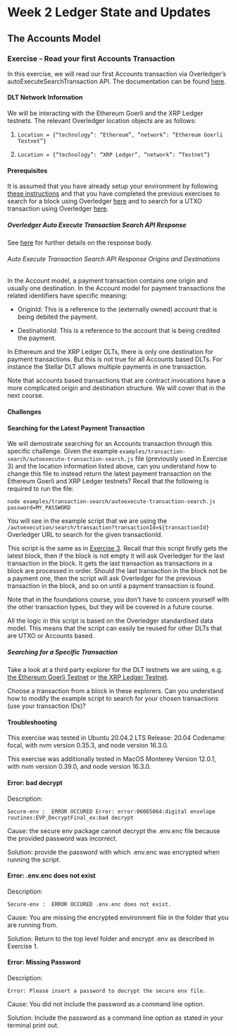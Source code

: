 # Week 2 Ledger State and Updates

## The Accounts Model

### Exercise - Read your first Accounts Transaction

In this exercise, we will read our first Accounts transaction via Overledger’s autoExecuteSearchTransaction API. The documentation can be found [here](https://docs.overledger.io/#operation/autoExecuteSearchTransactionRequest). 

#### DLT Network Information

We will be interacting with the Ethereum Goerli and the XRP Ledger testnets. The relevant Overledger location objects are as follows:

1. `Location = {“technology”: “Ethereum”, “network”: “Ethereum Goerli Testnet”}`
   
2. `Location = {“technology”: “XRP Ledger”, “network”: “Testnet”}`

#### Prerequisites

It is assumed that you have already setup your environment by following [these instructions](./Exercise1.md) and that you have completed the previous exercises to search for a block using Overledger [here](./Exercise2.md) and to search for a UTXO transaction using Overledger [here](./Exercise3.md).


##### Overledger Auto Execute Transaction Search API Response

See [here](./Exercise3.md) for further details on the response body.

###### Auto Execute Transaction Search API Response Origins and Destinations

In the Account model, a payment transaction contains one origin and usually one destination. In the Account model for payment transactions the related identifiers have specific meaning:

- OriginId: This is a reference to the (externally owned) account that is being debited the payment.
  
- DestinationId: This is a reference to the account that is being credited the payment. 

In Ethereum and the XRP Ledger DLTs, there is only one destination for payment transactions. But this is not true for all Accounts based DLTs. For instance the Stellar DLT allows multiple payments in one transaction.

Note that accounts based transactions that are contract invocations have a more complicated origin and destination structure. We will cover that in the next course.

#### Challenges

#### Searching for the Latest Payment Transaction

We will demostrate searching for an Accounts transaction through this specific challenge. Given the example `examples/transaction-search/autoexecute-transaction-search.js` file (previously used in Exercise 3) and the location information listed above, can you understand how to change this file to instead return the latest payment transaction on the Ethereum Goerli and XRP Ledger testnets? Recall that the following is required to run the file:

```
node examples/transaction-search/autoexecute-transaction-search.js password=MY_PASSWORD
```

You will see in the example script that we are using the `/autoexecution/search/transaction?transactionId=${transactionId}` Overledger URL to search for the given transactionId.

This script is the same as in [Exercise 3](./Exercise3.md). Recall that this script firstly gets the latest block, then if the block is not empty it will ask Overledger for the last transaction in the block. It gets the last transaction as transactions in a block are processed in order. Should the last transaction in the block not be a payment one, then the script will ask Overledger for the previous transaction in the block, and so on until a payment transaction is found.

Note that in the foundations course, you don't have to concern yourself with the other transaction types, but they will be covered in a future course.

All the logic in this script is based on the Overledger standardised data model. This means that the script can easily be reused for other DLTs that are UTXO or Accounts based.

##### Searching for a Specific Transaction

Take a look at a third party explorer for the DLT testnets we are using, e.g. [the Ethereum Goerli Testnet](https://Goerli.etherscan.io/) or [the XRP Ledger Testnet](https://blockexplorer.one/xrp/testnet).

Choose a transaction from a block in these explorers. Can you understand how to modify the example script to search for your chosen transactions (use your transaction IDs)?

#### Troubleshooting
This exercise was tested in Ubuntu 20.04.2 LTS Release: 20.04 Codename: focal, with nvm version 0.35.3, and node version 16.3.0. 

This exercise was additionally tested in MacOS Monterey Version 12.0.1, with nvm version 0.39.0, and node version 16.3.0. 

#### Error: bad decrypt 

Description:

```
Secure-env :  ERROR OCCURED Error: error:06065064:digital envelope routines:EVP_DecryptFinal_ex:bad decrypt
```

Cause: the secure env package cannot decrypt the .env.enc file because the provided password was incorrect.

Solution: provide the password with which .env.enc was encrypted when running the script.

#### Error: .env.enc does not exist 

Description:

```
Secure-env :  ERROR OCCURED .env.enc does not exist.
```

Cause: You are missing the encrypted environment file in the folder that you are running from.

Solution: Return to the top level folder and encrypt .env as described in Exercise 1.

#### Error: Missing Password

Description:

```
Error: Please insert a password to decrypt the secure env file.
```

Cause: You did not include the password as a command line option.

Solution: Include the password as a command line option as stated in your terminal print out.